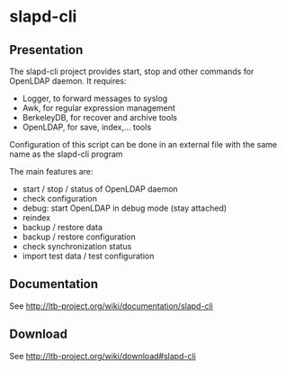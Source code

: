 # slapd-cli

## Presentation

The slapd-cli project provides start, stop and other commands for OpenLDAP daemon. It requires:
* Logger, to forward messages to syslog
* Awk, for regular expression management
* BerkeleyDB, for recover and archive tools
* OpenLDAP, for save, index,... tools

Configuration of this script can be done in an external file with the same name as the slapd-cli program

The main features are:
* start / stop / status of OpenLDAP daemon
* check configuration
* debug: start OpenLDAP in debug mode (stay attached)
* reindex
* backup / restore data
* backup / restore configuration
* check synchronization status
* import test data / test configuration

## Documentation

See http://ltb-project.org/wiki/documentation/slapd-cli

## Download

See http://ltb-project.org/wiki/download#slapd-cli
